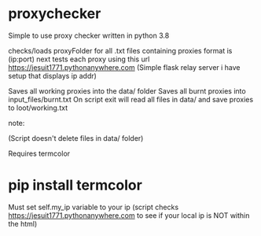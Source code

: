 # proxychecker
Simple to use proxy checker written in python 3.8

checks/loads proxyFolder for all .txt files containing proxies format is (ip:port)
next tests each proxy using this url https://jesuit1771.pythonanywhere.com
(Simple flask relay server i have setup that displays ip addr)

Saves all working proxies into the data/ folder
Saves all burnt proxies into input_files/burnt.txt
On script exit will read all files in data/ and save proxies to loot/working.txt

note:

(Script doesn't delete files in data/ folder)



Requires termcolor
# pip install termcolor 

Must set self.my_ip variable to your ip (script checks https://jesuit1771.pythonanywhere.com to see if your local ip is NOT within the html)
